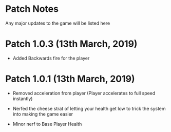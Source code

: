 # Patch Notes
Any major updates to the game will be listed here

# Patch 1.0.3 (13th March, 2019)

- Added Backwards fire for the player


# Patch 1.0.1  (13th March, 2019)

- Removed acceleration from player (Player accelerates to full speed instantly)

- Nerfed the cheese strat of letting your health get low to trick the system into making the game easier

- Minor nerf to Base Player Health
